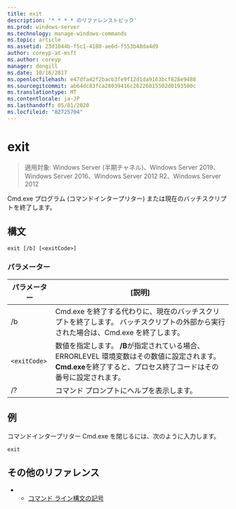 ```yaml
---
title: exit
description: '* * * * のリファレンストピック'
ms.prod: windows-server
ms.technology: manage-windows-commands
ms.topic: article
ms.assetid: 23d1044b-f5c1-4180-ae6d-f553b48da4d9
author: coreyp-at-msft
ms.author: coreyp
manager: dongill
ms.date: 10/16/2017
ms.openlocfilehash: e47dfa42f2bacb3fe9f12d1da9163bcf828e9488
ms.sourcegitcommit: ab64dc83fca28039416c26226815502d0193500c
ms.translationtype: MT
ms.contentlocale: ja-JP
ms.lasthandoff: 05/01/2020
ms.locfileid: "82725704"
---
```

# <a name="exit"></a>exit

> 適用対象: Windows Server (半期チャネル)、Windows Server 2019、Windows Server 2016、Windows Server 2012 R2、Windows Server 2012

Cmd.exe プログラム (コマンドインタープリター) または現在のバッチスクリプトを終了します。  
  
## <a name="syntax"></a>構文  
```  
exit [/b] [<exitCode>]  
```  
### <a name="parameters"></a>パラメーター  

| パラメーター  |                                                                                         [説明]                                                                                          |
|------------|----------------------------------------------------------------------------------------------------------------------------------------------------------------------------------------------|
|     /b     |                                      Cmd.exe を終了する代わりに、現在のバッチスクリプトを終了します。 バッチスクリプトの外部から実行された場合は、Cmd.exe を終了します。                                      |
| `<exitCode>` | 数値を指定します。 **/B**が指定されている場合、ERRORLEVEL 環境変数はその数値に設定されます。 **Cmd.exe**を終了すると、プロセス終了コードはその番号に設定されます。 |
|     /?     |                                                                             コマンド プロンプトにヘルプを表示します。                                                                             |

## <a name="examples"></a>例  
コマンドインタープリター Cmd.exe を閉じるには、次のように入力します。  
```  
exit  
```  
## <a name="additional-references"></a>その他のリファレンス  
-   - [コマンド ライン構文の記号](command-line-syntax-key.md)  

